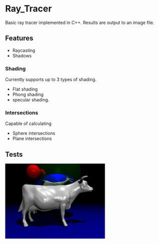 # Ray_Tracer

Basic ray tracer implemented in C++.
Results are output to an image file.

## Features

- Raycasting
- Shadows

### Shading
Currently supports up to 3 types of shading.
- Flat shading 
- Phong shading
- specular shading.

### Intersections
Capable of calculating
- Sphere intersections
- Plane intersections

## Tests
![Image](recursion_depth.png?raw=true)


